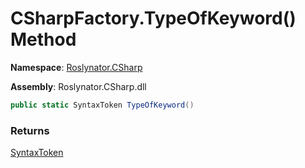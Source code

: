 # CSharpFactory\.TypeOfKeyword\(\) Method

**Namespace**: [Roslynator.CSharp](../../README.md)

**Assembly**: Roslynator\.CSharp\.dll

```csharp
public static SyntaxToken TypeOfKeyword()
```

### Returns

[SyntaxToken](https://docs.microsoft.com/en-us/dotnet/api/microsoft.codeanalysis.syntaxtoken)

